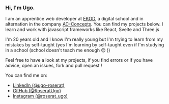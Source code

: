 ### Hi, I'm [Ugo](https://www.linkedin.com/in/ugo-roserat/).

I am an apprentice web developer at [EKOD](https://www.ekod.school/), a digital school and in alternation in the company [AC-Concepts](https://www.acr-concept.com/en).
You can find my projects below. I learn and work with javascript frameworks like React, Svelte and Three.js

I'm 20 years old and I know I'm really young but I'm trying to learn from my mistakes by self-taught (yes I'm learning by self-taught even if I'm studying in a school (school doesn't teach me enough 😒 ))

Feel free to have a look at my projects, if you find errors or if you have advice, open an issues, fork and pull request !

You can find me on:
* [LinkedIn (@ugo-roserat)](https://www.linkedin.com/in/ugo-roserat/)
* [GitHub (@RoseratUgo)](https://github.com/RoseratUgo)
* [Instagram (@roserat_ugo)](https://www.instagram.com/roserat_ugo/)